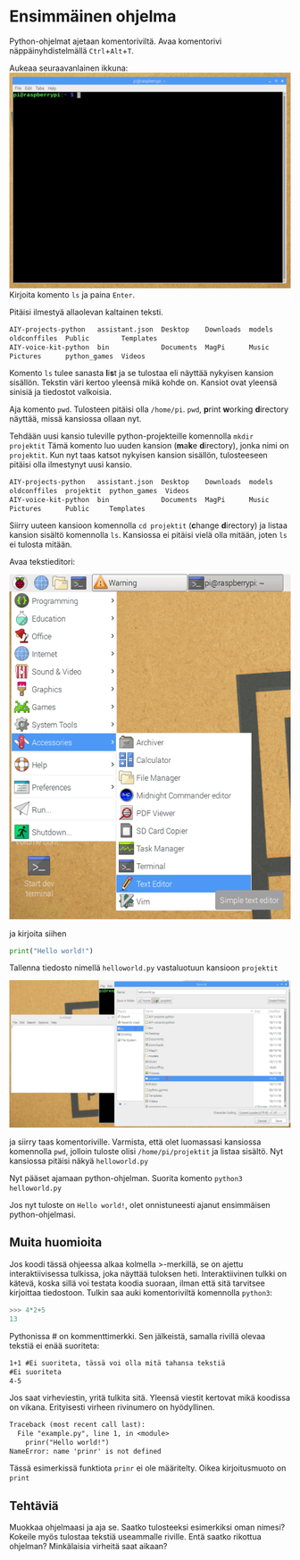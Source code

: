 # Ensimmäinen ohjelma

Python-ohjelmat ajetaan komentoriviltä. Avaa komentorivi näppäinyhdistelmällä `Ctrl`+`Alt`+`T`.

Aukeaa seuraavanlainen ikkuna:
![](https://raw.githubusercontent.com/Samelikameli/python-aalto/master/guides/images/1_terminal.png)
Kirjoita komento `ls` ja paina `Enter`.

Pitäisi ilmestyä allaolevan kaltainen teksti.
```
AIY-projects-python   assistant.json  Desktop    Downloads  models  oldconffiles  Public        Templates
AIY-voice-kit-python  bin             Documents  MagPi      Music   Pictures      python_games  Videos
```

Komento `ls` tulee sanasta **l**i**s**t ja se tulostaa eli näyttää nykyisen kansion sisällön.
Tekstin väri kertoo yleensä mikä kohde on. Kansiot ovat yleensä sinisiä ja tiedostot valkoisia.


Aja komento `pwd`. Tulosteen pitäisi olla `/home/pi`. `pwd`, **p**rint **w**orking **d**irectory näyttää, missä kansiossa ollaan nyt.

Tehdään uusi kansio tuleville python-projekteille komennolla `mkdir projektit` Tämä komento luo uuden kansion (**m**a**k**e **d**irectory), jonka nimi on `projektit`. Kun nyt taas katsot nykyisen kansion sisällön, tulosteeseen pitäisi olla ilmestynyt uusi kansio.

```
AIY-projects-python   assistant.json  Desktop    Downloads  models  oldconffiles  projektit  python_games  Videos
AIY-voice-kit-python  bin             Documents  MagPi      Music   Pictures      Public     Templates
```

Siirry uuteen kansioon komennolla `cd projektit` (**c**hange **d**irectory) ja listaa kansion sisältö komennolla `ls`. 
Kansiossa ei pitäisi vielä olla mitään, joten `ls` ei tulosta mitään.

Avaa tekstieditori:

![](https://raw.githubusercontent.com/Samelikameli/python-aalto/master/guides/images/1_editor.png)

ja kirjoita siihen 

```python
print("Hello world!")
```


Tallenna tiedosto nimellä `helloworld.py` vastaluotuun kansioon `projektit`

![](https://raw.githubusercontent.com/Samelikameli/python-aalto/master/guides/images/1_save.png)

ja siirry taas komentoriville. Varmista, että olet luomassasi kansiossa komennolla `pwd`, jolloin tuloste olisi `/home/pi/projektit` ja listaa sisältö. Nyt kansiossa pitäisi näkyä `helloworld.py`

Nyt pääset ajamaan python-ohjelman. Suorita komento `python3 helloworld.py`

Jos nyt tuloste on `Hello world!`, olet onnistuneesti ajanut ensimmäisen python-ohjelmasi.


## Muita huomioita
Jos koodi tässä ohjeessa alkaa kolmella >-merkillä, se on ajettu interaktiivisessa tulkissa, joka näyttää tuloksen heti. Interaktiivinen tulkki on kätevä, koska sillä voi testata koodia suoraan, ilman että sitä tarvitsee kirjoittaa tiedostoon. Tulkin saa auki komentoriviltä komennolla `python3`:
```python
>>> 4*2+5
13
```
Pythonissa # on kommenttimerkki. Sen jälkeistä, samalla rivillä olevaa tekstiä ei enää suoriteta:
```
1+1 #Ei suoriteta, tässä voi olla mitä tahansa tekstiä
#Ei suoriteta
4-5
```

Jos saat virheviestin, yritä tulkita sitä. Yleensä viestit kertovat mikä koodissa on vikana. Erityisesti virheen rivinumero on hyödyllinen.

```
Traceback (most recent call last):
  File "example.py", line 1, in <module>
    prinr("Hello world!")
NameError: name 'prinr' is not defined
```
Tässä esimerkissä funktiota `prinr` ei ole määritelty. Oikea kirjoitusmuoto on `print`


## Tehtäviä

Muokkaa ohjelmaasi ja aja se. Saatko tulosteeksi esimerkiksi oman nimesi? Kokeile myös tulostaa tekstiä useammalle riville. Entä saatko rikottua ohjelman? Minkälaisia virheitä saat aikaan?
